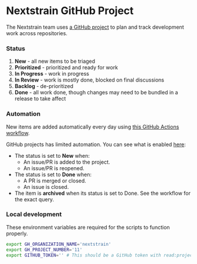 # Nextstrain GitHub Project

The Nextstrain team uses [a GitHub project](https://github.com/orgs/nextstrain/projects/11) to plan and track development work across repositories.

### Status

1. **New** - all new items to be triaged
2. **Prioritized** - prioritized and ready for work
3. **In Progress** - work in progress
4. **In Review** - work is mostly done, blocked on final discussions
5. **Backlog** - de-prioritized
6. **Done** - all work done, though changes may need to be bundled in a release to take affect

### Automation

New items are added automatically every day using [this GitHub Actions workflow](https://github.com/nextstrain/planning/actions/workflows/update_github_project.yml).

GitHub projects has limited automation. You can see what is enabled [here](https://github.com/orgs/nextstrain/projects/11/workflows):

- The status is set to **New** when:
    - An issue/PR is added to the project.
    - An issue/PR is reopened.
- The status is set to **Done** when:
    - A PR is merged or closed.
    - An issue is closed.
- The item is **archived** when its status is set to Done. See the workflow for the exact query.

### Local development

These environment variables are required for the scripts to function properly.

```sh
export GH_ORGANIZATION_NAME='nextstrain'
export GH_PROJECT_NUMBER='11'
export GITHUB_TOKEN='' # This should be a GitHub token with read:project and project scope
```
